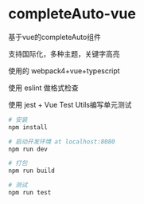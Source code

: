 # completeAuto-vue

基于vue的completeAuto组件

支持国际化，多种主题，关键字高亮

使用的 webpack4+vue+typescript

使用 eslint 做格式检查

使用 jest + Vue Test Utils编写单元测试

``` bash
# 安装
npm install

# 启动开发环境 at localhost:8080
npm run dev

# 打包
npm run build

# 测试
npm run test
```
